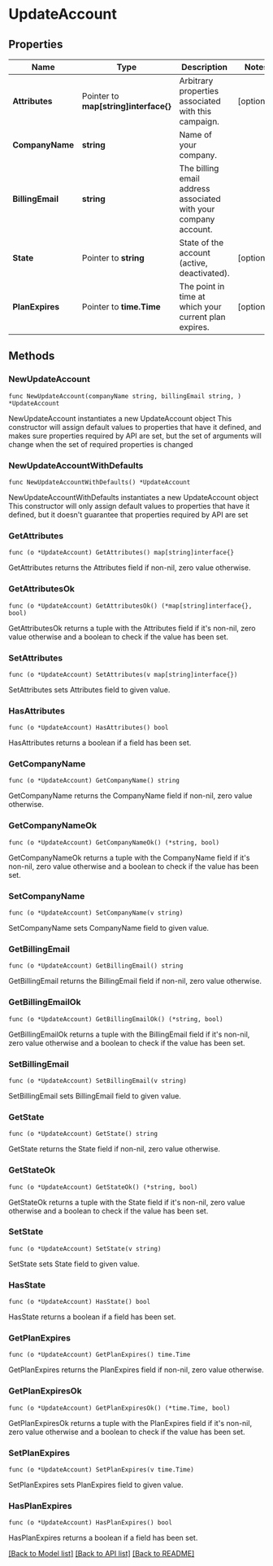 # UpdateAccount

## Properties

Name | Type | Description | Notes
------------ | ------------- | ------------- | -------------
**Attributes** | Pointer to **map[string]interface{}** | Arbitrary properties associated with this campaign. | [optional] 
**CompanyName** | **string** | Name of your company. | 
**BillingEmail** | **string** | The billing email address associated with your company account. | 
**State** | Pointer to **string** | State of the account (active, deactivated). | [optional] 
**PlanExpires** | Pointer to **time.Time** | The point in time at which your current plan expires. | [optional] 

## Methods

### NewUpdateAccount

`func NewUpdateAccount(companyName string, billingEmail string, ) *UpdateAccount`

NewUpdateAccount instantiates a new UpdateAccount object
This constructor will assign default values to properties that have it defined,
and makes sure properties required by API are set, but the set of arguments
will change when the set of required properties is changed

### NewUpdateAccountWithDefaults

`func NewUpdateAccountWithDefaults() *UpdateAccount`

NewUpdateAccountWithDefaults instantiates a new UpdateAccount object
This constructor will only assign default values to properties that have it defined,
but it doesn't guarantee that properties required by API are set

### GetAttributes

`func (o *UpdateAccount) GetAttributes() map[string]interface{}`

GetAttributes returns the Attributes field if non-nil, zero value otherwise.

### GetAttributesOk

`func (o *UpdateAccount) GetAttributesOk() (*map[string]interface{}, bool)`

GetAttributesOk returns a tuple with the Attributes field if it's non-nil, zero value otherwise
and a boolean to check if the value has been set.

### SetAttributes

`func (o *UpdateAccount) SetAttributes(v map[string]interface{})`

SetAttributes sets Attributes field to given value.

### HasAttributes

`func (o *UpdateAccount) HasAttributes() bool`

HasAttributes returns a boolean if a field has been set.

### GetCompanyName

`func (o *UpdateAccount) GetCompanyName() string`

GetCompanyName returns the CompanyName field if non-nil, zero value otherwise.

### GetCompanyNameOk

`func (o *UpdateAccount) GetCompanyNameOk() (*string, bool)`

GetCompanyNameOk returns a tuple with the CompanyName field if it's non-nil, zero value otherwise
and a boolean to check if the value has been set.

### SetCompanyName

`func (o *UpdateAccount) SetCompanyName(v string)`

SetCompanyName sets CompanyName field to given value.


### GetBillingEmail

`func (o *UpdateAccount) GetBillingEmail() string`

GetBillingEmail returns the BillingEmail field if non-nil, zero value otherwise.

### GetBillingEmailOk

`func (o *UpdateAccount) GetBillingEmailOk() (*string, bool)`

GetBillingEmailOk returns a tuple with the BillingEmail field if it's non-nil, zero value otherwise
and a boolean to check if the value has been set.

### SetBillingEmail

`func (o *UpdateAccount) SetBillingEmail(v string)`

SetBillingEmail sets BillingEmail field to given value.


### GetState

`func (o *UpdateAccount) GetState() string`

GetState returns the State field if non-nil, zero value otherwise.

### GetStateOk

`func (o *UpdateAccount) GetStateOk() (*string, bool)`

GetStateOk returns a tuple with the State field if it's non-nil, zero value otherwise
and a boolean to check if the value has been set.

### SetState

`func (o *UpdateAccount) SetState(v string)`

SetState sets State field to given value.

### HasState

`func (o *UpdateAccount) HasState() bool`

HasState returns a boolean if a field has been set.

### GetPlanExpires

`func (o *UpdateAccount) GetPlanExpires() time.Time`

GetPlanExpires returns the PlanExpires field if non-nil, zero value otherwise.

### GetPlanExpiresOk

`func (o *UpdateAccount) GetPlanExpiresOk() (*time.Time, bool)`

GetPlanExpiresOk returns a tuple with the PlanExpires field if it's non-nil, zero value otherwise
and a boolean to check if the value has been set.

### SetPlanExpires

`func (o *UpdateAccount) SetPlanExpires(v time.Time)`

SetPlanExpires sets PlanExpires field to given value.

### HasPlanExpires

`func (o *UpdateAccount) HasPlanExpires() bool`

HasPlanExpires returns a boolean if a field has been set.


[[Back to Model list]](../README.md#documentation-for-models) [[Back to API list]](../README.md#documentation-for-api-endpoints) [[Back to README]](../README.md)


